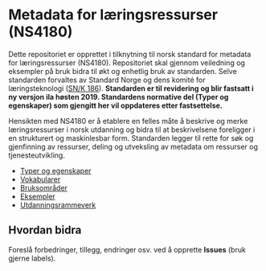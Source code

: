 # Metadata for læringsressurser (NS4180)

Dette repositoriet er opprettet i tilknytning til norsk standard for metadata for læringsressurser (NS4180). Repositoriet skal gjennom veiledning og eksempler på bruk bidra til økt og enhetlig bruk av standarden. Selve standarden forvaltes av Standard Norge og dens komité for læringsteknologi ([SN/K 186](https://www.standard.no/fagomrader/ikt/laringsteknologi/)). **Standarden er til revidering og blir fastsatt i ny versjon ila høsten 2019. Standardens normative del (Typer og egenskaper) som gjengitt her vil oppdateres etter fastsettelse.**

Hensikten med NS4180 er å etablere en felles måte å beskrive og merke læringsressurser i norsk utdanning og bidra til at beskrivelsene foreligger i en strukturert og maskinlesbar form. Standarden legger til rette for søk og gjenfinning av ressurser, deling og utveksling av metadata om ressurser og tjenesteutvikling.

* [Typer og egenskaper](typer-og-egenskaper.md)
* [Vokabularer](vokabularer.md)
* [Bruksområder](bruksomraader.md)
* [Eksempler](eksempler.md)
* [Utdanningsrammeverk](utdanningsrammeverk.md)

## Hvordan bidra

Foreslå forbedringer, tillegg, endringer osv. ved å opprette **Issues** (bruk gjerne labels). 

